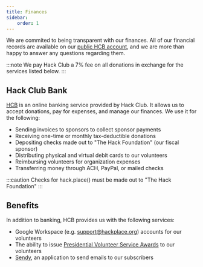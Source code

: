 ```yaml
---
title: Finances
sidebar:
    order: 1
---
```


We are commited to being transparent with our finances. All of our financial records are available on our [public HCB account](https://hcb.hackclub.com/_hackplace), and we are more than happy to answer any questions regarding them.

:::note
We pay Hack Club a 7% fee on all donations in exchange for the services listed below.
:::

## Hack Club Bank

[HCB](https://hackclub.com/hcb/) is an online banking service provided by Hack Club. It allows us to accept donations, pay for expenses, and manage our finances. We use it for the following:

- Sending invoices to sponsors to collect sponsor payments
- Receiving one-time or monthly tax-deductible donations
- Depositing checks made out to "The Hack Foundation" (our fiscal sponsor)
- Distributing physical and virtual debit cards to our volunteers
- Reimbursing volunteers for organization expenses
- Transferring money through ACH, PayPal, or mailed checks

:::caution
Checks for hack.place() must be made out to "The Hack Foundation"
:::

## Benefits

In addition to banking, HCB provides us with the following services:

- Google Workspace (e.g. [support@hackplace.org](mailto:support@hackplace.org)) accounts for our volunteers
- The ability to issue [Presidential Volunteer Service Awards](https://presidentialserviceawards.gov/) to our volunteers
- [Sendy](https://sendy.co/), an application to send emails to our subscribers
